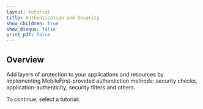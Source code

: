 ```yaml
---
layout: tutorial
title: Authentication and Security
show_children: true
show_disqus: false
print_pdf: false
---
```

## Overview
Add layers of protection to your applications and resources by implementing MobileFirst-provided authentiction methods: security checks, application-authenticity, security filters and others.

To continue, select a tutorial:
